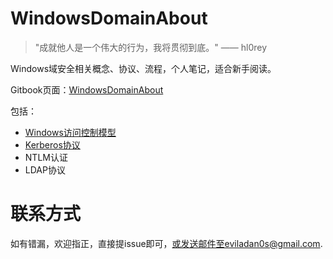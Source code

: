 # WindowsDomainAbout
> "成就他人是一个伟大的行为，我将贯彻到底。" —— hl0rey

Windows域安全相关概念、协议、流程，个人笔记，适合新手阅读。

Gitbook页面：[WindowsDomainAbout](https://eviladan0s.gitbook.io/windowsdomainabout/)

包括：
- [Windows访问控制模型](https://github.com/evilAdan0s/WindowsDomainAbout/blob/main/Windows%E8%AE%BF%E9%97%AE%E6%8E%A7%E5%88%B6/Windows%E8%AE%BF%E9%97%AE%E6%8E%A7%E5%88%B6.md)
- [Kerberos协议](https://github.com/evilAdan0s/WindowsDomainAbout/tree/main/Kerberos)
- NTLM认证
- LDAP协议

# 联系方式
如有错漏，欢迎指正，直接提issue即可，或发送邮件至eviladan0s@gmail.com.
